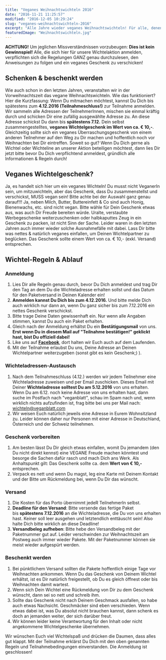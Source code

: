 ```yaml
---
title: "Veganes Weihnachtswichteln 2016"
date: "2016-11-21 11:25:57"
modified: "2016-12-05 10:29:24"
slug: "veganes-weihnachtswichteln-2016"
excerpt: "Alle Jahre wieder veganes Weihnachtswichteln! Für alle, denen schenken und beschenkt werden Freude macht, startet wieder unsere weihnachtliche Wichtelaktion. Anmeldungschluss: 4.12.2016"
featuredImage: "Weihnachtswichteln.jpg"
---
```


**ACHTUNG!** Um jeglichen Missverständnissen vorzubeugen: **Dies ist kein Gewinnspiel!** Alle, die sich hier für unsere Wichtelaktion anmelden, verpflichten sich die Regelungen GANZ genau durchzulesen, den Anweisungen zu folgen und ein veganes Geschenk zu verschicken!

## Schenken & beschenkt werden

Wie auch schon in den letzten Jahren, veranstalten wir in der Vorweihnachtszeit das vegane Weihnachtswichteln. Wie das funktioniert? Hier die Kurzfassung: Wenn Du mitmachen möchtest, kannst Du Dich bis spätestens zum **4.12.2016 (Teilnahmeschluss!)** zur Teilnahme anmelden. Wir sammeln alle Adressen der TeilnehmerInnen, mischen sie einmal kräftig durch und schicken Dir eine zufällig ausgewählte Adresse zu. An diese Adresse schickst Du dann bis **spätestens 7.12.** Dein selbst zusammengestelltes, **veganes Wichtelgeschenk im Wert von ca. € 10,-**. Gleichzeitig sollte sich ein veganes Überraschungsgeschenk von einem anderen Teilnehmer auf den Weg zu Dir machen und hoffentlich noch vor Weihnachten bei Dir eintreffen. Soweit so gut? Wenn Du Dich gerne als Wichtel oder Wichteline an unserer Aktion beteiligen möchtest, dann lies Dir jetzt bitte bevor Du Dich verpflichtend anmeldest, gründlich alle Informationen & Regeln durch!

## Veganes Wichtelgeschenk?

Ja, es handelt sich hier um ein veganes Wichteln! Du musst nicht VeganerIn sein, um mitzuwichteln, aber das Geschenk, dass Du zusammenstellst und verschickst, MUSS vegan sein! Bitte achte bei der Auswahl ganz genau darauf!!! Ja, neben Milch, Butter, Buttereinfett & Co sind auch Honig, Bienenwachs, etc. sind nicht vegan. Bitte wähle für Dein Geschenk etwas aus, was auch Dir Freude bereiten würde. Uralte, verstaubte Werbegeschenke weiterzuschenken oder halbkaputtes Zeug in ein Geschenk zu packen, ist nicht Sinn der Sache. Leider waren in den letzten Jahren auch immer wieder solche Ausnahmefälle mit dabei. Lass Dir bitte was nettes & natürlich veganes einfallen, um Deinen Wichtelpartner zu beglücken. Das Geschenk sollte einem Wert von ca. € 10,- (exkl. Versand) entsprechen.

## Wichtel-Regeln & Ablauf

### Anmeldung

1.  Lies Dir alle Regeln genau durch, bevor Du Dich anmeldest und trag Dir den Tag an dem Du die Wichteladresse erhalten sollst und das Datum für den Paketversand in Deinen Kalender ein!
2.  **Anmelden kannst Du Dich bis zum 4.12.2016.** Und bitte melde Dich auch wirklich nur dann an, wenn Du ganz sicher bis zum 7.12.2016 ein nettes Geschenk verschickst.
3.  Bitte trage Deine Daten gewissenhaft ein. Nur wenn alle Angaben stimmen, kannst Du auch ein Paket erhalten.
4.  Gleich nach der Anmeldung erhältst Du ein **Bestätigungsmail** von uns. **Erst wenn Du in diesem Mail auf "Teilnahme bestätigen!" geklickt hast, bist Du offiziell dabei!**
5.  Like uns auf [**Facebook**](https://www.facebook.com/veganblatt/), dort halten wir Euch auch auf dem Laufenden.
6.  Mit der Teilnahme erlaubst Du uns, Deine Adresse an Deinen Wichtelpartner weiterzugeben (sonst gibt es kein Geschenk;) ).

### Wichteladressen-Austausch

1.  Nach dem Teilnahmeschluss (4.12.) werden wir jedem Teilnehmer eine Wichteladresse zuweisen und per Email zuschicken. Dieses Email mit Deiner **Wichteladresse solltest Du am 5.12.2016** von uns erhalten. Wenn Du am 6.12. noch keine Adresse von uns erhalten hast, dann suche im Postfach nach "veganblatt", schau im Spam nach und, wenn wirklich nichts aufzufinden ist, frag bitte bei uns per Mail nach: wichteln@veganblatt.com
2.  Wir weisen Euch natürlich jeweils eine Adresse in Eurem Wohnsitzland zu. Leider können daher nur Personen mit einer Adresse in Deutschland, Österreich und der Schweiz teilnehmen.

### Geschenk vorbereiten

1.  Am besten lässt Du Dir gleich etwas einfallen, womit Du jemandem (den Du nicht direkt kennst) eine VEGANE Freude machen könntest und besorge die Sachen dafür rasch und mach Dich ans Werk. Als Anhaltspunkt gilt: Das Geschenk sollte ca. dem **Wert von € 10,-** entsprechen.
2.  Verpack es nett und wenn Du magst, leg eine Karte mit Deinem Kontakt und der Bitte um Rückmeldung bei, wenn Du Dir das wünscht.

### Versand

1.  Die Kosten für das Porto übernimmt jedeR TeilnehmerIn selbst.
2.  **Deadline für den Versand**: Bitte versende das fertige Paket bis **spätestens 7.12.2016** an die Wichteladresse, die Du von uns erhalten hast. Keiner soll leer ausgehen und letztendlich enttäuscht sein! Also halte Dich bitte wirklich an diese Deadline!
3.  **Versandbeleg aufheben**: Bitte hebe den Versandbeleg mit der Paketnummer gut auf. Leider verschwinden zur Weihnachtszeit am Postweg auch immer wieder Pakete. Mit der Paketnummer können sie meist wieder aufgespürt werden.

### Beschenkt werden

1.  Bei pünktlichem Versand sollten die Pakete hoffentlich einige Tage vor Weihnachten ankommen. Wenn Du das Geschenk von Deinem Wichtel erhältst, ist es Dir natürlich freigestellt, ob Du es gleich öffnest oder bis Weihnachten damit wartest.
2.  Wenn sich Dein Wichtel eine Rückmeldung von Dir zu dem Geschenk wünscht, dann sei so nett und schreib ihm.
3.  Sollte das Geschenk nicht nach Deinem Geschmack ausfallen, so habe auch etwas Nachsicht. Geschmäcker sind eben verschieden. Wenn etwas dabei ist, was Du absolut nicht brauchen kannst, dann schenk es doch an jemanden weiter, der sich darüber freut.
4.  Wir können leider keine Verantwortung für den Inhalt oder nicht angekommene Wichtelgeschenke übernehmen.

Wir wünschen Euch viel Wichtelspaß und drücken die Daumen, dass alles gut klappt. Mit der Teilnahme erklärst Du Dich mit den oben genannten Regeln und Teilnahmebedingungen einverstanden. Die Anmeldung ist geschlossen!